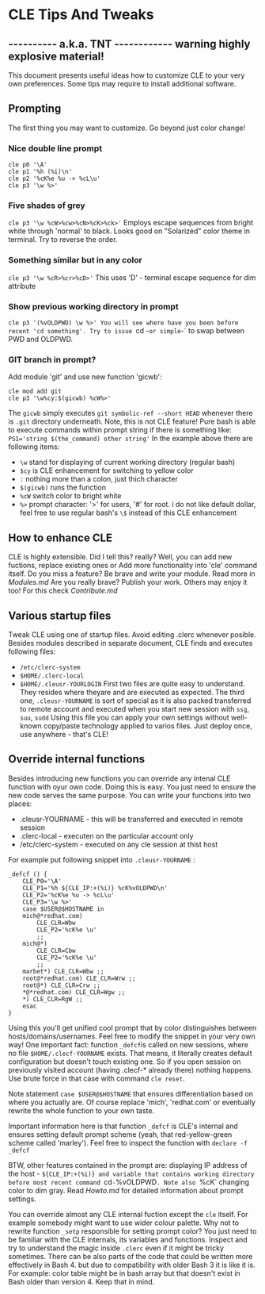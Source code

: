 
#        CLE Tips And Tweaks

  ---------- a.k.a. TNT ------------
  warning highly explosive material!
  ----------------------------------

This document presents useful ideas how to customize CLE to your very own
preferences. Some tips may require to install additional software.


## Prompting
The first thing you may want to customize. Go beyond just color change!

### Nice double line prompt
```
cle p0 '\A'
cle p1 '%h (%i)\n'
cle p2 '%cK%e %u -> %cL\u'
cle p3 '\w %>'
```

### Five shades of grey
`cle p3 '\w %cW>%cw>%cN>%cK>%ck>'`
Employs escape sequences from bright white through 'normal' to black. Looks
good on "Solarized" color theme in terminal. Try to reverse the order.


### Something similar but in any color
`cle p3 '\w %cR>%cr>%cD>'`
This uses 'D' - terminal escape sequence for dim attribute


### Show previous working directory in prompt
`cle p3 '(%vOLDPWD) \w %>'
You will see where have you been before recent 'cd something'. Try to
issue `cd -` or simple `-` to swap between PWD and OLDPWD.


### GIT branch in prompt?
Add module 'git' and use new function 'gicwb':
```
cle mod add git
cle p3 '\w%cy:$(gicwb) %cW%>'
```
The `gicwb` simply executes `git symbolic-ref --short HEAD` whenever there
is `.git` directory underneath. Note, this is not CLE feature! Pure bash is
able to execute commands within prompt string if there is something like:
`PS1='string $(the_command) other string'` In the example above there are 
following items:
- `\w` stand for displaying of current working directory (regular bash)
- `$cy` is CLE enhancement for switching to yellow color
- `:` nothing more than a colon, just thich character
- `$(gicwb)` runs the function
- `%cW` switch color to bright white
- `%>` prompt character: '>' for users, '#' for root. i do not like default 
  dollar, feel free to use regular bash's `\$` instead of this CLE enhancement


## How to enhance CLE

CLE is highly extensible. Did I tell this? really? Well, you can add new
fuctions, replace existing ones or Add more functionality into 'cle'
command itself. Do you miss a feature? Be brave and write your module.
Read more in _Modules.md_ Are you really brave? Publish your work. Others
may enjoy it too! For this check  _Contribute.md_


## Various startup files

Tweak CLE using one of startup files. Avoid editing .clerc whenever posible.
Besides modules described in separate document, CLE finds and executes
following files:
- `/etc/clerc-system`
- `$HOME/.clerc-local`
- `$HOME/.cleusr-YOURLOGIN`
First two files are quite easy to understand. They resides where theyare and
are executed as expected. The third one, `.cleusr-YOURNAME` is sort of special
as it is also packed transferred to remote account and executed when you start
new session with `ssg`, `suu`, `sudd` Using this file you can apply your own
settings without well-known copy/paste technology applied to varios files.
Just deploy once, use anywhere - that's CLE!


## Override internal functions

Besides introducing new functions you can override any intenal CLE function
with oyur own code. Doing this is easy. You just need to ensure the new code
serves the same purpose. You can write your functions into two places:
- .cleusr-YOURNAME  - this will be transferred and executed in remote session
- .clerc-local      - executen on the particular account only
- /etc/clerc-system - executed on any cle session at thist host

For example put following snippet into `.cleusr-YOURNAME` :

```
_defcf () {
	CLE_P0='\A'
	CLE_P1='%h ${CLE_IP:+(%i)} %cK%vOLDPWD\n'
	CLE_P2='%cK%e %u -> %cL\u'
	CLE_P3='\w %>'
	case $USER@$HOSTNAME in
	mich@*redhat.com)
		CLE_CLR=Wbw
		CLE_P2='%cK%e \u'
		;;
	mich@*)
		CLE_CLR=Cbw
		CLE_P2='%cK%e \u'
		;;
	marbet*) CLE_CLR=Wbw ;;
	root@*redhat.com) CLE_CLR=Wrw ;;
	root@*) CLE_CLR=Crw ;;
	*@*redhat.com) CLE_CLR=Wgw ;;
	*) CLE_CLR=RgW ;;
	esac
}
```
Using this you'll get unified cool prompt that by color distinguishes
between hosts/domains/usernames. Feel free to modify the snippet in your very
own way! One important fact: function `_defcf`is called on new sessions, where
no file `$HOME/.clecf-YOURNAME` exists. That means, it literally creates
default configuration but doesn't touch existing one. So if you open session
on previously visited account (having .clecf-* already there) nothing happens.
Use brute force in that case with command `cle reset`.

Note statement `case $USER@$HOSTNAME` that ensures differentiation based on
where you actually are. Of course replace 'mich', 'redhat.com' or eventually
rewrite the whole function to your own taste.

Important information here is that function `_defcf` is CLE's internal and
ensures setting default prompt scheme (yeah, that red-yellow-green scheme
called 'marley'). Feel free to inspect the function with `declare -f _defcf`

BTW, other features contained in the prompt are: displaying IP address of the
host - `${CLE_IP:+(%i)} and variable that contains working directory before
most recent command `cd` - `%vOLDPWD`. Note also `%cK` changing color to dim
gray. Read _Howto.md_ for detailed information about prompt settings.

You can override almost any CLE internal fuction except the `cle` itself.
For example somebody might want to use wider colour palette. Why not to rewrite
function `_setp` responsible for setting prompt color? You just need to be
familiar with the CLE internals, its variables and functions. Inspect and try
to understand the magic inside `.clerc` even if it might be tricky sometimes.
There can be also parts of the code that could be written more effectively
in Bash 4. but due to compatibility with older Bash 3 it is like it is. For
example: color table might be in bash array but that doesn't exist in Bash
older than version 4. Keep that in mind.



